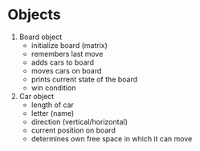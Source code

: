# Objects
1. Board object
    - initialize board (matrix)
    - remembers last move
    - adds cars to board
    - moves cars on board
    - prints current state of the board
    - win condition
2. Car object
    - length of car
    - letter (name)
    - direction (vertical/horizontal)
    - current position on board
    - determines own free space in which it can move